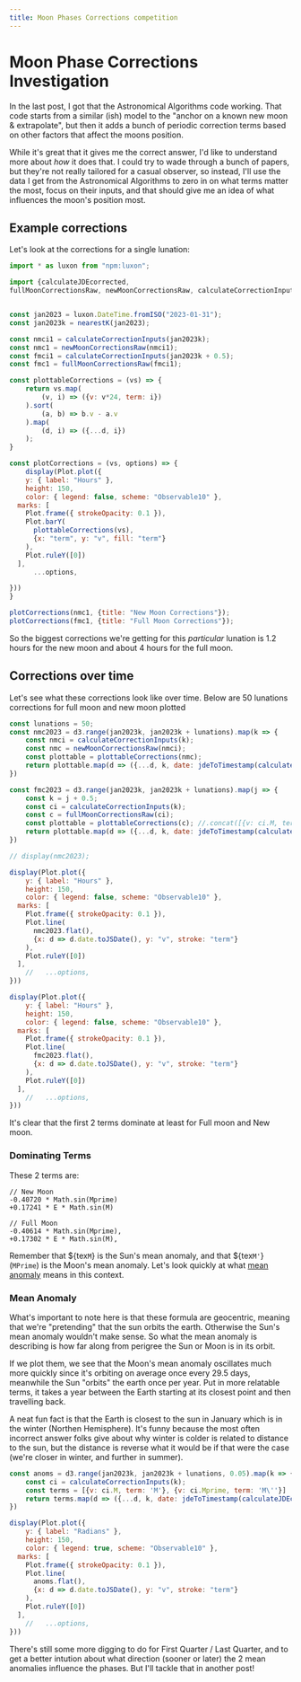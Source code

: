 ```yaml
---
title: Moon Phases Corrections competition
---
```


# Moon Phase Corrections Investigation
In the last post, I got that the Astronomical Algorithms code working. That code starts from a similar (ish) model to the "anchor on a known new moon & extrapolate", but then it adds a bunch of periodic correction terms based on other factors that affect the moons position.

While it's great that it gives me the correct answer, I'd like to understand more about _how_ it does that. I could try to wade through a bunch of papers, but they're not really tailored for a casual observer, so instead, I'll use the data I get from the Astronomical Algorithms to zero in on what terms matter the most, focus on their inputs, and that should give me an idea of what influences the moon's position most.

## Example corrections

Let's look at the corrections for a single lunation:

```js
import * as luxon from "npm:luxon";

import {calculateJDEcorrected,
fullMoonCorrectionsRaw, newMoonCorrectionsRaw, calculateCorrectionInputs, planetaryCorrections, jdeToTimestamp, simplePhaseChar, simpleLunForDate, nearestK, MEAN_LUNATION} from './components/moonCalculator.js';
```

```js echo 

const jan2023 = luxon.DateTime.fromISO("2023-01-31");
const jan2023k = nearestK(jan2023);

const nmci1 = calculateCorrectionInputs(jan2023k);
const nmc1 = newMoonCorrectionsRaw(nmci1);
const fmci1 = calculateCorrectionInputs(jan2023k + 0.5);
const fmc1 = fullMoonCorrectionsRaw(fmci1);
```


```js
const plottableCorrections = (vs) => {
    return vs.map(
        (v, i) => ({v: v*24, term: i})
    ).sort(
        (a, b) => b.v - a.v
    ).map(
        (d, i) => ({...d, i})
    );
}

const plotCorrections = (vs, options) => {
    display(Plot.plot({
    y: { label: "Hours" },
    height: 150,
    color: { legend: false, scheme: "Observable10" },
  marks: [
    Plot.frame({ strokeOpacity: 0.1 }),
    Plot.barY(
      plottableCorrections(vs),
      {x: "term", y: "v", fill: "term"}
    ),
    Plot.ruleY([0])
  ],
      ...options,

}))
}

plotCorrections(nmc1, {title: "New Moon Corrections"});
plotCorrections(fmc1, {title: "Full Moon Corrections"});
```


So the biggest corrections we're getting for this _particular_ lunation is 1.2 hours for the new moon and about 4 hours for the full moon.

## Corrections over time

Let's see what these corrections look like over time.  Below are 50 lunations corrections for full moon and new moon plotted

```js
const lunations = 50;
const nmc2023 = d3.range(jan2023k, jan2023k + lunations).map(k => {
    const nmci = calculateCorrectionInputs(k);
    const nmc = newMoonCorrectionsRaw(nmci);
    const plottable = plottableCorrections(nmc);
    return plottable.map(d => ({...d, k, date: jdeToTimestamp(calculateJDEcorrected(k))}));
})

const fmc2023 = d3.range(jan2023k, jan2023k + lunations).map(j => {
    const k = j + 0.5;
    const ci = calculateCorrectionInputs(k);
    const c = fullMoonCorrectionsRaw(ci);
    const plottable = plottableCorrections(c); //.concat([{v: ci.M, term: 'M'}, {v: ci.Mprime, term: 'M\''}]);
    return plottable.map(d => ({...d, k, date: jdeToTimestamp(calculateJDEcorrected(k))}));
})

// display(nmc2023);

display(Plot.plot({
    y: { label: "Hours" },
    height: 150,
    color: { legend: false, scheme: "Observable10" },
  marks: [
    Plot.frame({ strokeOpacity: 0.1 }),
    Plot.line(
      nmc2023.flat(),
      {x: d => d.date.toJSDate(), y: "v", stroke: "term"}
    ),
    Plot.ruleY([0])
  ],
    //   ...options,
}))

display(Plot.plot({
    y: { label: "Hours" },
    height: 150,
    color: { legend: false, scheme: "Observable10" },
  marks: [
    Plot.frame({ strokeOpacity: 0.1 }),
    Plot.line(
      fmc2023.flat(),
      {x: d => d.date.toJSDate(), y: "v", stroke: "term"}
    ),
    Plot.ruleY([0])
  ],
    //   ...options,
}))
```

It's clear that the first 2 terms dominate at least for Full moon and New moon.

### Dominating Terms
These 2 terms are:

```
// New Moon
-0.40720 * Math.sin(Mprime)
+0.17241 * E * Math.sin(M)

// Full Moon
-0.40614 * Math.sin(Mprime),
+0.17302 * E * Math.sin(M),
```

Remember that ${tex`M`} is the Sun's mean anomaly, and that ${tex`M'`} (`MPrime`) is the Moon's mean anomaly. Let's look quickly at what [mean anomaly](https://en.wikipedia.org/wiki/Mean_anomaly) means in this context.

### Mean Anomaly
What's important to note here is that these formula are geocentric, meaning that we're "pretending" that the sun orbits the earth. Otherwise the Sun's mean anomaly wouldn't make sense. So what the mean anomaly is describing is how far along from perigree the Sun or Moon is in its orbit.


If we plot them, we see that the Moon's mean anomaly oscillates much more quickly since it's orbiting on average once every 29.5 days, meanwhile the Sun "orbits" the earth once per year.  Put in more relatable terms, it takes a year between the Earth starting at its closest point and then travelling back.

A neat fun fact is that the Earth is closest to the sun in January which is in the winter (Northen Hemisphere). It's funny because the most often incorrect answer folks give about why winter is colder is related to distance to the sun, but the distance is reverse what it would be if that were the case (we're closer in winter, and further in summer).

```js
const anoms = d3.range(jan2023k, jan2023k + lunations, 0.05).map(k => {
    const ci = calculateCorrectionInputs(k);
    const terms = [{v: ci.M, term: 'M'}, {v: ci.Mprime, term: 'M\''}]
    return terms.map(d => ({...d, k, date: jdeToTimestamp(calculateJDEcorrected(k))}));
})

display(Plot.plot({
    y: { label: "Radians" },
    height: 150,
    color: { legend: true, scheme: "Observable10" },
  marks: [
    Plot.frame({ strokeOpacity: 0.1 }),
    Plot.line(
      anoms.flat(),
      {x: d => d.date.toJSDate(), y: "v", stroke: "term"}
    ),
    Plot.ruleY([0])
  ],
    //   ...options,
}))
```

There's still some more digging to do for First Quarter / Last Quarter, and to get a better intution about what direction (sooner or later) the 2 mean anomalies influence the phases.  But I'll tackle that in another post!